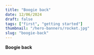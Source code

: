 ```yaml
---
title: "Boogie back"
date: 12/06/2024
draft: false
tags: ["first", "getting started"]
thumbnail: "/hero-banners/rocket.jpg"
slug: "boogie-back"
---
```


**Boogie back**
